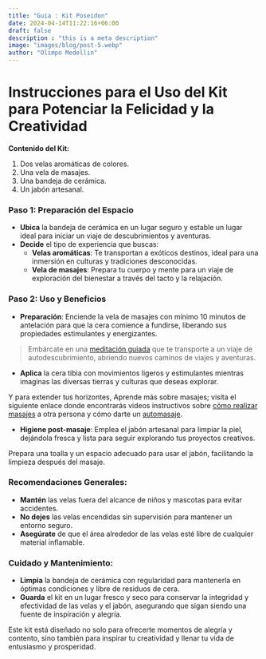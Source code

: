 ```yaml
---
title: "Guia : Kit Poseidon"
date: 2024-04-14T11:22:16+06:00
draft: false
description : "this is a meta description"
image: "images/blog/post-5.webp"
author: "Olimpo Medellin"
---
```


# Instrucciones para el Uso del Kit para Potenciar la Felicidad y la Creatividad

**Contenido del Kit:**
1. Dos velas aromáticas de colores.
2. Una vela de masajes.
3. Una bandeja de cerámica.
4. Un jabón artesanal.

### Paso 1: Preparación del Espacio
- **Ubica** la bandeja de cerámica en un lugar seguro y estable un lugar ideal para iniciar un viaje de descubrimientos y aventuras.
- **Decide** el tipo de experiencia que buscas:
  - **Velas aromáticas**: Te transportan a exóticos destinos, ideal para una inmersión en culturas y tradiciones desconocidas.
  - **Vela de masajes**: Prepara tu cuerpo y mente para un viaje de exploración del bienestar a través del tacto y la relajación.

### Paso 2: Uso y Beneficios
- **Preparación**: Enciende la vela de masajes con mínimo 10 minutos de antelación para que la cera comience a fundirse, liberando sus propiedades estimulantes y energizantes.

> Embárcate en una [meditación guiada]() que te transporte a un viaje de autodescubrimiento, abriendo nuevos caminos de viajes y aventuras.

- **Aplica** la cera tibia con movimientos ligeros y estimulantes mientras imaginas las diversas tierras y culturas que deseas explorar.

Y para extender tus horizontes, Aprende más sobre masajes; visita el siguiente enlace donde encontrarás videos instructivos sobre [cómo realizar masajes]() a otra persona y cómo darte un [automasaje]().

- **Higiene post-masaje**: Emplea el jabón artesanal para limpiar la piel, dejándola fresca y lista para seguir explorando tus proyectos creativos.

Prepara una toalla y un espacio adecuado para usar el jabón, facilitando la limpieza después del masaje.

### Recomendaciones Generales:
- **Mantén** las velas fuera del alcance de niños y mascotas para evitar accidentes.
- **No dejes** las velas encendidas sin supervisión para mantener un entorno seguro.
- **Asegúrate** de que el área alrededor de las velas esté libre de cualquier material inflamable.

### Cuidado y Mantenimiento:
- **Limpia** la bandeja de cerámica con regularidad para mantenerla en óptimas condiciones y libre de residuos de cera.
- **Guarda** el kit en un lugar fresco y seco para conservar la integridad y efectividad de las velas y el jabón, asegurando que sigan siendo una fuente de inspiración y alegría.

Este kit está diseñado no solo para ofrecerte momentos de alegría y contento, sino también para inspirar tu creatividad y llenar tu vida de entusiasmo y prosperidad.
